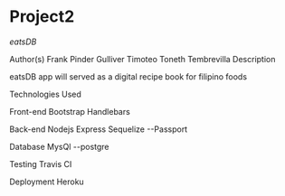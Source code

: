 # Project2
*eatsDB*

Author(s)
Frank Pinder
Gulliver Timoteo
Toneth Tembrevilla 
Description

eatsDB app will served as a digital recipe book for filipino foods


Technologies Used

Front-end
Bootstrap
Handlebars


Back-end
Nodejs
Express
Sequelize
--Passport

Database
MysQl
--postgre

Testing
Travis CI

Deployment
Heroku
